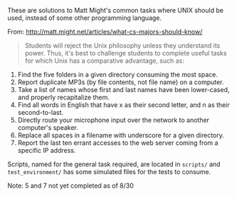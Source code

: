 These are solutions to Matt Might's common tasks where UNIX should be used, instead of some other programming language.

From: http://matt.might.net/articles/what-cs-majors-should-know/

<blockquote>Students will reject the Unix philosophy unless they understand its power. Thus, it's best to challenge students to complete useful tasks for which Unix has a comparative advantage, such as:</blockquote>
<ol>
  <li>Find the five folders in a given directory consuming the most space.</li>
  <li>Report duplicate MP3s (by file contents, not file name) on a computer.</li>
  <li>Take a list of names whose first and last names have been lower-cased, and properly recapitalize them.</li>
  <li>Find all words in English that have x as their second letter, and n as their second-to-last.</li>
  <li>Directly route your microphone input over the network to another computer's speaker.</li>
  <li>Replace all spaces in a filename with underscore for a given directory.</li>
  <li>Report the last ten errant accesses to the web server coming from a specific IP address.</li>
</ol>

Scripts, named for the general task required, are located in `scripts/` and `test_environment/` has some simulated files for the tests to consume.

Note: 5 and 7 not yet completed as of 8/30
